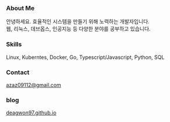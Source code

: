 ### About Me
안녕하세요. 효율적인 시스템을 만들기 위해 노력하는 개발자입니다.   
웹, 리눅스, 데브옵스, 인공지능 등 다양한 분야를 공부하고 있습니다.

### Skills
Linux, Kuberntes, Docker, Go, Typescript/Javascript, Python, SQL

### Contact
azaz09112@gmail.com

### blog
<a href="https://deagwon97.github.io/">deagwon97.github.io</a>
